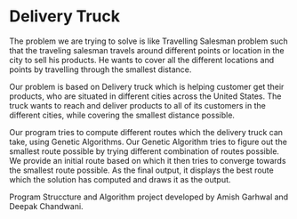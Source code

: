 # Delivery Truck

The problem we are trying to solve is like Travelling Salesman problem such that the traveling salesman travels around different points or location in the city to sell his products. He wants to cover all the different locations and points by travelling through the smallest distance.

Our problem is based on Delivery truck which is helping customer get their products, who are situated in different cities across the United States. The truck wants to reach and deliver products to all of its customers in the different cities, while covering the smallest distance possible.

Our program tries to compute different routes which the delivery truck can take, using Genetic Algorithms. Our Genetic Algorithm tries to figure out the smallest route possible by trying different combination of routes possible. We provide an initial route based on which it then tries to converge towards the smallest route possible. As the final output, it displays the best route which the solution has computed and draws it as the output. 


Program Struccture and Algorithm project developed by Amish Garhwal and Deepak Chandwani.
